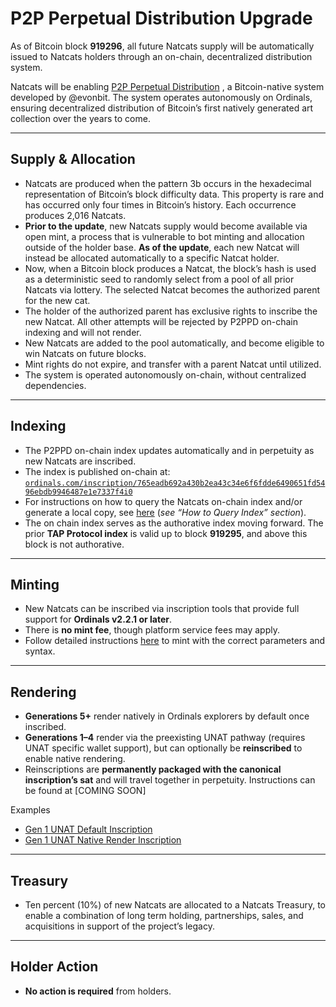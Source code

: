 # P2P Perpetual Distribution Upgrade  

As of Bitcoin block **919296**, all future Natcats supply will be automatically issued to Natcats holders through an on-chain, decentralized distribution system.

Natcats will be enabling [P2P Perpetual Distribution](https://github.com/evonbit/bitcoin-native-systems/blob/main/P2P%20Perpetual%20Distribution/01-p2p-perpetual-distribution.md)
, a Bitcoin-native system developed by @evonbit. The system operates autonomously on Ordinals, ensuring decentralized distribution of Bitcoin’s first natively generated art collection over the years to come.


---

## Supply & Allocation  
- Natcats are produced when the pattern 3b occurs in the hexadecimal representation of Bitcoin’s block difficulty data. This property is rare and has occurred only four times in Bitcoin’s history. Each occurrence produces 2,016 Natcats.
- **Prior to the update**, new Natcats supply would become available via open mint, a process that is vulnerable to bot minting and allocation outside of the holder base. **As of the update**, each new Natcat will instead be allocated automatically to a specific Natcat holder.
- Now, when a Bitcoin block produces a Natcat, the block’s hash is used as a deterministic seed to randomly select from a pool of all prior Natcats via lottery. The selected Natcat becomes the authorized parent for the new cat. 
- The holder of the authorized parent has exclusive rights to inscribe the new Natcat. All other attempts will be rejected by P2PPD on-chain indexing and will not render.
- New Natcats are added to the pool automatically, and become eligible to win Natcats on future blocks.
- Mint rights do not expire, and transfer with a parent Natcat until utilized. 
- The system is operated autonomously on-chain, without centralized dependencies.

---

## Indexing  
- The P2PPD on-chain index updates automatically and in perpetuity as new Natcats are inscribed. 
- The index is published on-chain at:
  [`ordinals.com/inscription/765eadb692a430b2ea43c34e6f6fdde6490651fd5496ebdb9946487e1e7337f4i0`](https://ordinals.com/inscription/765eadb692a430b2ea43c34e6f6fdde6490651fd5496ebdb9946487e1e7337f4i0)  
- For instructions on how to query the Natcats on-chain index and/or generate a local copy, see [here](https://github.com/evonbit/bitcoin-native-systems/blob/main/P2P%20Perpetual%20Distribution/01-p2p-perpetual-distribution.md) (*see “How to Query Index” section*).  
- The on chain index serves as the authorative index moving forward. The prior **TAP Protocol index** is valid up to block **919295**, and above this block is not authorative.


---

## Minting  
- New Natcats can be inscribed via inscription tools that provide full support for **Ordinals v2.2.1 or later**.  
- There is **no mint fee**, though platform service fees may apply.  
- Follow detailed instructions [here](https://github.com/evonbit/bitcoin-native-systems/blob/main/P2P%20Perpetual%20Distribution/01-p2p-perpetual-distribution.md#minting-instructions) to mint with the correct parameters and syntax.  


---

## Rendering  
- **Generations 5+** render natively in Ordinals explorers by default once inscribed.  
- **Generations 1–4** render via the preexisting UNAT pathway (requires UNAT specific wallet support), but can optionally be **reinscribed** to enable native rendering.  
- Reinscriptions are **permanently packaged with the canonical inscription’s sat** and will travel together in perpetuity. Instructions can be found at [COMING SOON] 
<!-- - See [How to Enable Gen 1–4 Native Rendering](https://github.com/evonbit/bitcoin-native-systems/blob/main/Natcats/04-how-to-enable-native-render-reinscription.md) for reinscription instructions.  --->

Examples  
- [Gen 1 UNAT Default Inscription](https://ordinals.com/inscription/5c26e644c0a93f02f964182fdab436378405d0f6639ca20134f747b160457e76i0)  
- [Gen 1 UNAT Native Render Inscription](https://ordinals.com/inscription/4d71c795bf62a1a458c5411b2b2ab0cb35209bb0ed7b5614a401ec781beadbbfi0)  

---

## Treasury  
- Ten percent (10%) of new Natcats are allocated to a Natcats Treasury, to enable a combination of long term holding, partnerships, sales, and acquisitions in support of the project’s legacy.  

---

## Holder Action  
- **No action is required** from holders.  
